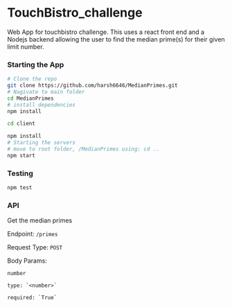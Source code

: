 # TouchBistro_challenge

Web App for touchbistro challenge.
This uses a react front end and a Nodejs backend allowing the user to find the median prime(s) for their given limit number.

### Starting the App

```bash
# Clone the repo
git clone https://github.com/harsh6646/MedianPrimes.git
# Nagivate to main folder
cd MedianPrimes
# install dependencies
npm install

cd client

npm install
# Starting the servers
# move to root folder, /MedianPrimes using: cd ..
npm start
```

### Testing

```bash
npm test
```

### API

Get the median primes

Endpoint: `/primes`

Request Type: `POST`

Body Params:

`number`

    type: `<number>`

    required: `True`
